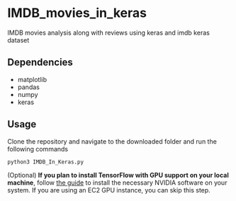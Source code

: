# IMDB_movies_in_keras
IMDB movies analysis along with reviews using keras and imdb keras dataset

## Dependencies
- matplotlib
- pandas
- numpy
- keras

## Usage
Clone the repository and navigate to the downloaded folder and run the following commands

`python3 IMDB_In_Keras.py`


(Optional) __If you plan to install TensorFlow with GPU support on your local machine__, follow [the guide](https://www.tensorflow.org/install/) to install the necessary NVIDIA software on your system.  If you are using an EC2 GPU instance, you can skip this step.



